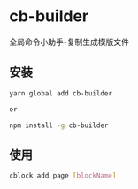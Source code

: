 # cb-builder

全局命令小助手-复制生成模版文件

## 安装

```bash
yarn global add cb-builder

or

npm install -g cb-builder
```

## 使用

```bash
cblock add page [blockName]
```
